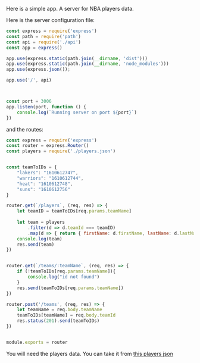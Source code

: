 Here is a simple app. A server for NBA players data.

Here is the server configuration file:
```js
const express = require('express')
const path = require('path')
const api = require('./api')
const app = express()

app.use(express.static(path.join(__dirname, 'dist')))
app.use(express.static(path.join(__dirname, 'node_modules')))
app.use(express.json());

app.use('/', api)



const port = 3006
app.listen(port, function () {
    console.log(`Running server on port ${port}`)
})
```

and the routes:

```js
const express = require('express')
const router = express.Router()
const players = require('./players.json')


const teamToIDs = {
    "lakers": "1610612747",
    "warriors": "1610612744",
    "heat": "1610612748",
    "suns": "1610612756"
}

router.get(`/players`, (req, res) => {
    let teamID = teamToIDs[req.params.teamName]
    
    let team = players
        .filter(d => d.teamId === teamID)
        .map(d => { return { firstName: d.firstName, lastName: d.lastName } })
    console.log(team)
    res.send(team) 
})


router.get(`/teams/:teamName`, (req, res) => {
    if (!teamToIDs[req.params.teamName]){
        console.log("id not found")
    }
    res.send(teamToIDs[req.params.teamName]) 
})

router.post('/teams', (req, res) => {
    let teamName = req.body.teamName
    teamToIDs[teamName] = req.body.teamId
    res.status(201).send(teamToIDs)
})


module.exports = router
```

You will need the players data.
You can take it from [this players json](https://github.com/bttmly/nba/blob/master/data/players.json)
